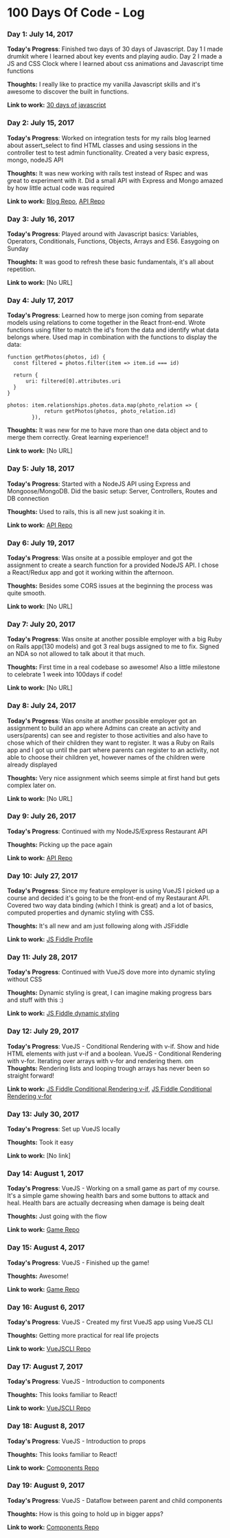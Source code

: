 # 100 Days Of Code - Log

### Day 1: July 14, 2017

**Today's Progress**: Finished two days of 30 days of Javascript. Day 1 I made drumkit where I learned about key events and playing audio. Day 2 I made a JS and CSS Clock where I learned about css animations and Javascript time functions

**Thoughts:** I really like to practice my vanilla Javascript skills and it's awesome to discover the built in functions.

**Link to work:** [30 days of javascript](https://javascript30.com/)


### Day 2: July 15, 2017

**Today's Progress**: Worked on integration tests for my rails blog learned about assert_select to find HTML classes and using sessions in the controller test to test admin functionality. Created a very basic express, mongo, nodeJS API

**Thoughts:** It was new working with rails test instead of Rspec and was great to experiment with it. Did a small API with Express and Mongo amazed by how little actual code was required

**Link to work:** [Blog Repo](https://github.com/Awadje/RailsBlog), [API Repo](https://github.com/Awadje/SimpleAPINodeJS)

### Day 3: July 16, 2017

**Today's Progress**: Played around with  Javascript basics: Variables, Operators, Conditionals, Functions, Objects, Arrays and ES6. Easygoing on Sunday

**Thoughts:** It was good to refresh these basic fundamentals, it's all about repetition.

**Link to work:** [No URL]

### Day 4: July 17, 2017

**Today's Progress**: Learned how to merge json coming from separate models using relations to come together in the React front-end. Wrote functions using filter to match the id's from the data and identify what data belongs where. Used map in combination with the functions to display the data:


```
function getPhotos(photos, id) {
  const filtered = photos.filter(item => item.id === id)

  return {
      uri: filtered[0].attributes.uri
  }
}

photos: item.relationships.photos.data.map(photo_relation => {
            return getPhotos(photos, photo_relation.id)
        }),
```



**Thoughts:** It was new for me to have more than one data object and to merge them correctly. Great learning experience!!

**Link to work:** [No URL]

### Day 5: July 18, 2017

**Today's Progress**: Started with a NodeJS API using Express and Mongoose/MongoDB. Did the basic setup: Server, Controllers, Routes and DB connection

**Thoughts:**  Used to rails, this is all new just soaking it in.

**Link to work:** [API Repo](https://github.com/Awadje/RestaurantAPI)

### Day 6: July 19, 2017

**Today's Progress**: Was onsite at a possible employer and got the assignment to create a search function for a provided NodeJS API. I chose a React/Redux app and got it working within the afternoon.

**Thoughts:** Besides some CORS issues at the beginning the process was quite smooth.

**Link to work:** [No URL]

### Day 7: July 20, 2017

**Today's Progress**: Was onsite at another possible employer with a big Ruby on Rails app(130 models) and got 3 real bugs assigned to me to fix. Signed an NDA so not allowed to talk about it that much.

**Thoughts:** First time in a real codebase so awesome! Also a little milestone to celebrate 1 week into 100days if code!

**Link to work:** [No URL]


### Day 8: July 24, 2017

**Today's Progress**: Was onsite at another possible employer got an assignment to build an app where Admins can create an activity and users(parents) can see and register to those activities and also have to chose which of their children they want to register. It was a Ruby on Rails app and I got up until the part where parents can register to an activity, not able to choose their children yet, however names of the children were already displayed

**Thoughts:** Very nice assignment which seems simple at first hand but gets complex later on.

**Link to work:** [No URL]

### Day 9: July 26, 2017

**Today's Progress**: Continued with my NodeJS/Express Restaurant API

**Thoughts:** Picking up the pace again

**Link to work:** [API Repo](https://github.com/Awadje/RestaurantAPI)

### Day 10: July 27, 2017

**Today's Progress**: Since my feature employer is using VueJS I picked up a course and decided it's going to be the front-end of my Restaurant API. Covered two way data binding (which I think is great) and a lot of basics, computed properties and dynamic styling with CSS.

**Thoughts:** It's all new and am just following along with JSFiddle

**Link to work:** [JS Fiddle Profile](https://jsfiddle.net/user/Awadje/fiddles)

### Day 11: July 28, 2017

**Today's Progress**: Continued with VueJS dove more into dynamic styling without CSS

**Thoughts:** Dynamic styling is great, I can imagine making progress bars and stuff with this :)

**Link to work:** [JS Fiddle dynamic styling](https://jsfiddle.net/Awadje/un28gqcw/4/)

### Day 12: July 29, 2017

**Today's Progress**: VueJS - Conditional Rendering with v-if. Show and hide HTML elements with just v-if and a boolean. VueJS - Conditional Rendering with v-for. Iterating over arrays with v-for and rendering them.
om
**Thoughts:** Rendering lists and looping trough arrays has never been so straight forward!

**Link to work:** [JS Fiddle Conditional Rendering v-if](https://jsfiddle.net/Awadje/x3tyyqd7/6/), [JS Fiddle Conditional Rendering v-for](https://jsfiddle.net/Awadje/hyac6fqL/14/)

### Day 13: July 30, 2017

**Today's Progress**: Set up VueJS locally

**Thoughts:** Took it easy

**Link to work:** [No link]

### Day 14: August 1, 2017

**Today's Progress**: VueJS - Working on a small game as part of my course. It's a simple game showing health bars and some buttons to attack and heal. Health bars are actually decreasing when damage is being dealt

**Thoughts:** Just going with the flow

**Link to work:** [Game Repo](https://github.com/Awadje/VueJSMonsterSlayingGame)

### Day 15: August 4, 2017

**Today's Progress**: VueJS - Finished up the game!

**Thoughts:** Awesome!

**Link to work:** [Game Repo](https://github.com/Awadje/VueJSMonsterSlayingGame)

### Day 16: August 6, 2017

**Today's Progress**: VueJS - Created my first VueJS app using VueJS CLI

**Thoughts:** Getting more practical for real life projects

**Link to work:** [VueJSCLI Repo](https://github.com/Awadje/VueJSCLI)

### Day 17: August 7, 2017

**Today's Progress**: VueJS - Introduction to components

**Thoughts:** This looks familiar to React!

**Link to work:** [VueJSCLI Repo](https://github.com/Awadje/VueJSCLI)

### Day 18: August 8, 2017

**Today's Progress**: VueJS - Introduction to props

**Thoughts:** This looks familiar to React!

**Link to work:** [Components Repo](https://github.com/Awadje/VueJSComponents)

### Day 19: August 9, 2017

**Today's Progress**: VueJS - Dataflow between parent and child components

**Thoughts:** How is this going to hold up in bigger apps?

**Link to work:** [Components Repo](https://github.com/Awadje/VueJSComponents)
